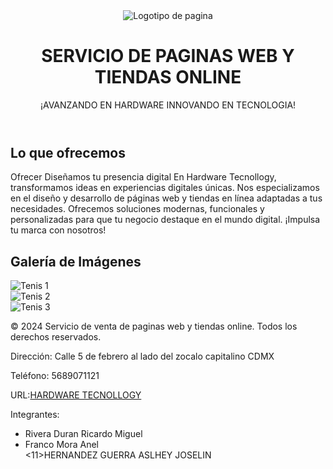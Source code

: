 <head>
    <title> HARDWARE TECNOLOGY 
</title>
<link rel="stylesheet" href="./estilos.css">
</head>
<body>
<header>
        <img src="logo.jpeg" alt="Logotipo de pagina" class="logo">
<h1>SERVICIO DE PAGINAS WEB Y TIENDAS ONLINE</h1>
        <p>¡AVANZANDO EN HARDWARE INNOVANDO EN TECNOLOGIA!</p>
</header>

<main>
<section class="introduction">
<h2> Lo que ofrecemos </h2>
            <p>Ofrecer Diseñamos tu presencia digital
En Hardware Tecnollogy, transformamos ideas en experiencias digitales únicas. Nos especializamos en el diseño y desarrollo de páginas web y tiendas en línea adaptadas a tus necesidades. Ofrecemos soluciones modernas, funcionales y personalizadas para que tu negocio destaque en el mundo digital. ¡Impulsa tu marca con nosotros!

</p>
</section>

       

        

<section class="gallery">
<h2>Galería de Imágenes</h2>
<div class="gallery-container">
<div class="gallery-item">
                    <img src="https://s.tmimgcdn.com/scr/400x250/80000/epa-green-lite-tema-de-wordpress-sensible-al-medio-ambiente_80039-0-original.jpg" alt="Tenis 1">
</div>
<div class="gallery-item">
                    <img src="https://images.ctfassets.net/crb83veve8xb/6jPyULEBiMFgCO6BtD9zpa/395d8a78aa73ea708ebe3e7c2c899790/nordstorm.webp" alt="Tenis 2">
</div>
<div class="gallery-item">
                    <img src="https://www.clikisalud.net/wp-content/uploads/2014/04/sitio-adicciones-unam-h.jpg" alt="Tenis 3">
</div>
</div>
</section>



<footer>
        <p>&copy; 2024 Servicio de venta de paginas web y tiendas online. Todos los derechos reservados.</p>
<p>Dirección: Calle 5 de febrero al lado del zocalo capitalino CDMX</p>
<p>Teléfono: 5689071121</p>
        <p>URL:<a href="https://ricardomrd.github.io/Sitio-web-paginas/" target="_blank">HARDWARE TECNOLLOGY</a></p>
<p>Integrantes:</p>
<ul>
<li>Rivera Duran Ricardo Miguel</li>
<li>Franco Mora Anel</li>
            <11>HERNANDEZ GUERRA ASLHEY JOSELIN
            </11>
</ul>
</footer>
</body>
</html>

